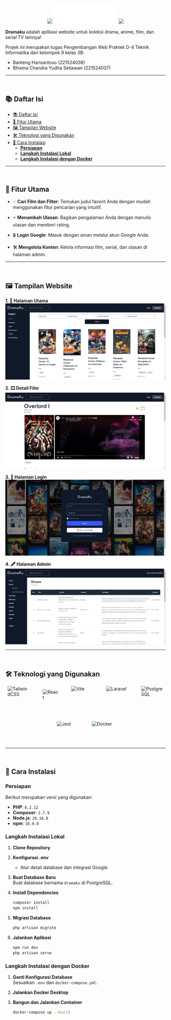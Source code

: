 <div align="center">
  <img src="https://media.tenor.com/vafOLwS0j0sAAAAj/star-y%C4%B1ld%C4%B1z.gif" width="60" style="background: transparent;" />
  <img src="public/images/logo.svg" alt="Dramaku Logo" style="width: 200px; height: auto; display: inline-block;">
  <img src="https://media.tenor.com/vafOLwS0j0sAAAAj/star-y%C4%B1ld%C4%B1z.gif" width="60" style="background: transparent;" />
</div>

**Dramaku** adalah aplikasi website untuk koleksi drama, anime, film, dan serial TV lainnya!

Projek ini merupakan tugas Pengembangan Web Praktek D-4 Teknik Informatika dari kelompok 9 kelas 3B:
- Banteng Harisantoso (221524036)
- Bhisma Chandra Yudha Setiawan (221524037)

---  
<br>  

## 📚 Daftar Isi  

- [📚 Daftar Isi](#-daftar-isi)
- [🎥 Fitur Utama](#-fitur-utama)
- [🖼️ Tampilan Website](#️-tampilan-website)
- [🛠️ Teknologi yang Digunakan](#️-teknologi-yang-digunakan)
- [🚀 Cara Instalasi](#-cara-instalasi)
  - [**Persiapan**](#persiapan)
  - [**Langkah Instalasi Lokal**](#langkah-instalasi-lokal)
  - [**Langkah Instalasi dengan Docker**](#langkah-instalasi-dengan-docker)

---  
<br>  

## 🎥 Fitur Utama  

- 💡 **Cari Film dan Filter**: Temukan judul favorit Anda dengan mudah menggunakan fitur pencarian yang intuitif.  

- ⭐ **Menambah Ulasan**: Bagikan pengalaman Anda dengan menulis ulasan dan memberi rating.  

- 🔒 **Login Google**: Masuk dengan aman melalui akun Google Anda.  

- 🛠️ **Mengelola Konten**: Kelola informasi film, serial, dan ulasan di halaman admin.  

---  
<br>  

## 🖼️ Tampilan Website  

**1. 📌 Halaman Utama**  
![Halaman Utama](readme/home.webp)

**2. 🎞️ Detail Film**  
![Detail Film](readme/detail.webp)

**3. 🔑 Halaman Login**  
![Halaman Login](readme/login.webp)

**4. 🖋️ Halaman Admin**  
![Halaman Admin](readme/admin.webp)

---  
<br>  

## 🛠️ Teknologi yang Digunakan  

<div style="display: flex; flex-wrap: wrap; justify-content: center; gap: 40px; align-items: center;">
    <img src="https://user-images.githubusercontent.com/25181517/202896760-337261ed-ee92-4979-84c4-d4b829c7355d.png" alt="TailwindCSS" width="70" height="70">
    <img src="https://user-images.githubusercontent.com/25181517/183897015-94a058a6-b86e-4e42-a37f-bf92061753e5.png" alt="React" width="50" height="50">
    <img src="https://github-production-user-asset-6210df.s3.amazonaws.com/62091613/261395532-b40892ef-efb8-4b0e-a6b5-d1cfc2f3fc35.png" alt="Vite" width="70" height="70">
    <img src="https://github.com/marwin1991/profile-technology-icons/assets/25181517/afcf1c98-544e-41fb-bf44-edba5e62809a" alt="Laravel" width="70" height="70">
    <img src="https://user-images.githubusercontent.com/25181517/117208740-bfb78400-adf5-11eb-97bb-09072b6bedfc.png" alt="PostgreSQL" width="70" height="70">
    <img src="https://user-images.githubusercontent.com/25181517/187955005-f4ca6f1a-e727-497b-b81b-93fb9726268e.png" alt="Jest" width="70" height="70">
    <img src="https://user-images.githubusercontent.com/25181517/117207330-263ba280-adf4-11eb-9b97-0ac5b40bc3be.png" alt="Docker" width="70" height="70">
</div>

---  
<br>  

## 🚀 Cara Instalasi  

### **Persiapan**  
Berikut merupakan versi yang digunakan:  
- **PHP**: `8.2.12`  
- **Composer**: `2.7.9`  
- **Node.js**: `20.16.0`  
- **npm**: `10.9.0`  

### **Langkah Instalasi Lokal**  

1. **Clone Repository**  

2. **Konfigurasi .env**  
   - Atur detail database dan integrasi Google.

3. **Buat Database Baru**  
   Buat database bernama `dramaku` di PostgreSQL.  

4. **Install Dependencies**  
   ```bash
   composer install
   npm install
   ```

5. **Migrasi Database**  
   ```bash
   php artisan migrate
   ```

6. **Jalankan Aplikasi**  
    ```bash
    npm run dev
    php artisan serve
    ```


### **Langkah Instalasi dengan Docker**  

1. **Ganti Konfigurasi Database**  
   Sesuaikan `.env` dan `docker-compose.yml`.  

2. **Jalankan Docker Desktop**  

3. **Bangun dan Jalankan Container**  
   ```bash
   docker-compose up --build
   ```
